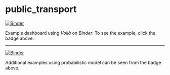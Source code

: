 # public_transport
[![Binder](https://mybinder.org/badge_logo.svg)](https://mybinder.org/v2/gh/susumu2357/public_transport.git/HEAD?urlpath=voila%2Frender%2Fdashboard.ipynb)

Example dashboard using *Voilà* on *Binder*.
To see the example, click the badge above.


---

[![Binder](https://mybinder.org/badge_logo.svg)](https://mybinder.org/v2/gh/susumu2357/public_transport.git/HEAD?urlpath=voila%2Frender%2FProbabilistic_model_dashboard.ipynb)

Additional examples using probabilistic model can be seen from the badge above.